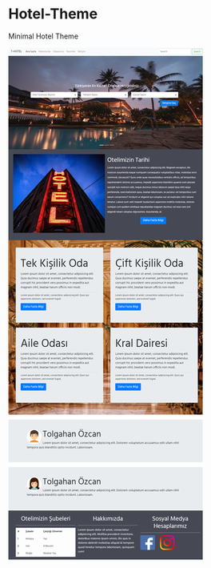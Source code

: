# Hotel-Theme
Minimal Hotel Theme


![alt text](https://github.com/Web-Master-2000/Hotel-Theme/blob/main/hotel.png?raw=true)
